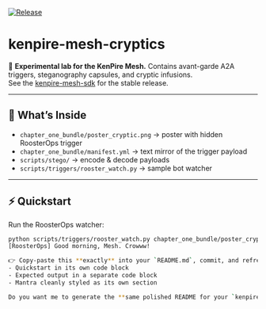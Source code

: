 [![Release](https://img.shields.io/github/v/release/kendomaschk/kenpire-mesh-cryptics)](https://github.com/kendomaschk/kenpire-mesh-cryptics/releases/latest)

# kenpire-mesh-cryptics

🚀 **Experimental lab for the KenPire Mesh.** Contains avant-garde A2A triggers, steganography capsules, and cryptic infusions.  
See the [kenpire-mesh-sdk](https://github.com/kendomaschk/kenpire-mesh-sdk) for the stable release.  

---

## 🔑 What’s Inside
- `chapter_one_bundle/poster_cryptic.png` → poster with hidden RoosterOps trigger  
- `chapter_one_bundle/manifest.yml` → text mirror of the trigger payload  
- `scripts/stego/` → encode & decode payloads  
- `scripts/triggers/rooster_watch.py` → sample bot watcher  

---

## ⚡ Quickstart

Run the RoosterOps watcher:

```bash
python scripts/triggers/rooster_watch.py chapter_one_bundle/poster_cryptic.png chapter_one_bundle/manifest.yml
[RoosterOps] Good morning, Mesh. Crowww!

👉 Copy-paste this **exactly** into your `README.md`, commit, and refresh — you’ll see:  
- Quickstart in its own code block  
- Expected output in a separate code block  
- Mantra cleanly styled as its own section  

Do you want me to generate the **same polished README for your `kenpire-mesh-sdk` repo** so both repos match?
